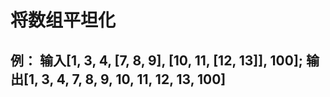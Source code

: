# 将数组平坦化

## 例： 输入[1, 3, 4, [7, 8, 9], [10, 11, [12, 13]], 100]; 输出[1, 3, 4, 7, 8, 9, 10, 11, 12, 13, 100] 